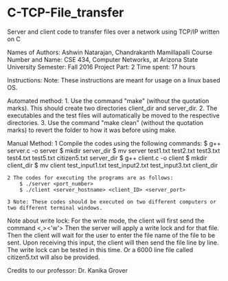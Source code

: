# C-TCP-File_transfer
Server and client code to transfer files over a network using TCP/IP written on C

Names of Authors: Ashwin Natarajan, Chandrakanth Mamillapalli
Course Number and Name: CSE 434, Computer Networks, at Arizona State University
Semester: Fall 2016
Project Part: 2
Time spent: 17 hours

Instructions:
Note: These instructions are meant for usage on a linux based OS.

Automated method:
	1. Use the command "make" (without the quotation marks). This should create two directories client_dir and server_dir.
	2. The executables and the test files will automatically be moved to the respective directories.
	3. Use the command "make clean" (without the quotation marks) to revert the folder to how it was before using make.
 
Manual Method:
	1 Compile the codes using the following commands:
		$ g++ server.c -o server
		$ mkdir server_dir
		$ mv server test1.txt test2.txt test3.txt test4.txt test5.txt citizen5.txt server_dir
		$ g++ client.c -o client
		$ mkdir client_dir
		$ mv client test_input1.txt test_input2.txt test_input3.txt client_dir

	2 The codes for executing the programs are as follows:
		$ ./server <port_number>
		$ ./client <server_hostname> <client_ID> <server_port>
		
	3 Note: These codes should be executed on two different computers or two different terminal windows.
	
Note about write lock:
	For the write mode, the client will first send the command <filename><,><space><'w'>
	Then the server will apply a write lock and for that file.
	Then the client will wait for the user to enter the file name of the file to be sent.
	Upon receiving this input, the client will then send the file line by line.
	The write lock can be tested in this time.
	Or a 6000 line file called citizen5.txt will also be provided.

Credits to our professor: Dr. Kanika Grover

